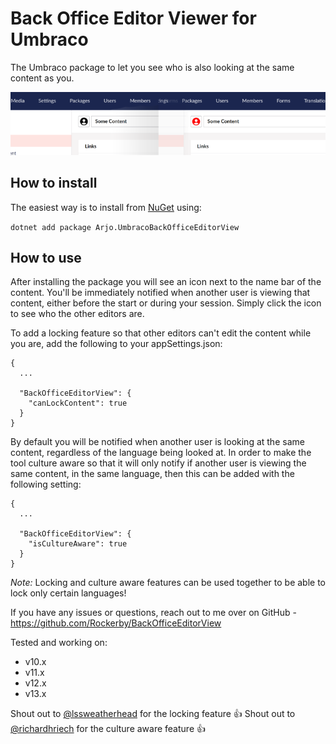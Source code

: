 ﻿# Back Office Editor Viewer for Umbraco
The Umbraco package to let you see who is also looking at the same content as you.  

![Editor view](https://github.com/Rockerby/BackOfficeEditorView/raw/main/BackOfficeEditorView/img/overview.png)
  
## How to install
The easiest way is to install from [NuGet](https://www.nuget.org/packages/Arjo.UmbracoBackOfficeEditorView/) using:

`dotnet add package Arjo.UmbracoBackOfficeEditorView`
  
## How to use
After installing the package you will see an icon next to the name bar of the content. You'll be immediately notified when another user is viewing that content,
either before the start or during your session. Simply click the icon to see who the other editors are.  

To add a locking feature so that other editors can't edit the content while you are, add the following to your appSettings.json:  

```
{
  ...
  
  "BackOfficeEditorView": {
    "canLockContent": true
  }
}
```

By default you will be notified when another user is looking at the same content, regardless of the language being looked at. In order to make the tool culture aware
so that it will only notify if another user is viewing the same content, in the same language, then this can be added with the following setting:

```
{
  ...
  
  "BackOfficeEditorView": {
    "isCultureAware": true
  }
}
```
_Note:_ Locking and culture aware features can be used together to be able to lock only certain languages!

If you have any issues or questions, reach out to me over on GitHub - https://github.com/Rockerby/BackOfficeEditorView  
  
Tested and working on:  
 - v10.x
 - v11.x
 - v12.x
 - v13.x

Shout out to [@lssweatherhead](https://github.com/lssweatherhead) for the locking feature 👍
Shout out to [@richardhriech](https://github.com/richardhriech) for the culture aware feature 👍
